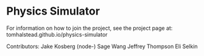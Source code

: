 Physics Simulator
=================

For information on how to join the project, see the project page at: tomhalstead.github.io/physics-simulator


Contributors:
Jake Kosberg (node-)
Sage Wang
Jeffrey Thompson
Eli Selkin

